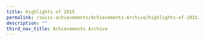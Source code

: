 ```yaml
---
title: Highlights of 2015
permalink: /swiss-achievements/Achievements-Archive/highlights-of-2015/
description: ""
third_nav_title: Achievements Archive
---
```

